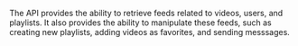The API provides the ability to retrieve feeds related to videos, users, and playlists. It also provides the ability to manipulate these feeds, such as creating new playlists, adding videos as favorites, and sending messsages.
